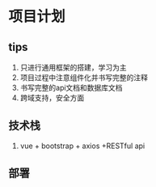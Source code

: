 # 项目计划

## tips
1. 只进行通用框架的搭建，学习为主
2. 项目过程中注意组件化并书写完整的注释
3. 书写完整的api文档和数据库文档
4. 跨域支持，安全方面

## 技术栈
1. vue + bootstrap + axios +RESTful api

## 部署
